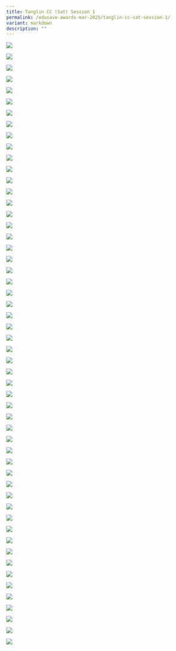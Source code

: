 ```yaml
---
title: Tanglin CC (Sat) Session 1
permalink: /edusave-awards-mar-2025/tanglin-cc-sat-session-1/
variant: markdown
description: ""
---
```

![](https://moca.sgp1.cdn.digitaloceanspaces.com/Edusave_Awards/tanglin-mar-sat-s01/tanglin-mar-sat-s01-001.webp)

![](https://moca.sgp1.cdn.digitaloceanspaces.com/Edusave_Awards/tanglin-mar-sat-s01/tanglin-mar-sat-s01-002.webp)

![](https://moca.sgp1.cdn.digitaloceanspaces.com/Edusave_Awards/tanglin-mar-sat-s01/tanglin-mar-sat-s01-003.webp)

![](https://moca.sgp1.cdn.digitaloceanspaces.com/Edusave_Awards/tanglin-mar-sat-s01/tanglin-mar-sat-s01-004.webp)

![](https://moca.sgp1.cdn.digitaloceanspaces.com/Edusave_Awards/tanglin-mar-sat-s01/tanglin-mar-sat-s01-005.webp)

![](https://moca.sgp1.cdn.digitaloceanspaces.com/Edusave_Awards/tanglin-mar-sat-s01/tanglin-mar-sat-s01-006.webp)

![](https://moca.sgp1.cdn.digitaloceanspaces.com/Edusave_Awards/tanglin-mar-sat-s01/tanglin-mar-sat-s01-007.webp)

![](https://moca.sgp1.cdn.digitaloceanspaces.com/Edusave_Awards/tanglin-mar-sat-s01/tanglin-mar-sat-s01-008.webp)

![](https://moca.sgp1.cdn.digitaloceanspaces.com/Edusave_Awards/tanglin-mar-sat-s01/tanglin-mar-sat-s01-009.webp)

![](https://moca.sgp1.cdn.digitaloceanspaces.com/Edusave_Awards/tanglin-mar-sat-s01/tanglin-mar-sat-s01-010.webp)

![](https://moca.sgp1.cdn.digitaloceanspaces.com/Edusave_Awards/tanglin-mar-sat-s01/tanglin-mar-sat-s01-011.webp)

![](https://moca.sgp1.cdn.digitaloceanspaces.com/Edusave_Awards/tanglin-mar-sat-s01/tanglin-mar-sat-s01-012.webp)

![](https://moca.sgp1.cdn.digitaloceanspaces.com/Edusave_Awards/tanglin-mar-sat-s01/tanglin-mar-sat-s01-013.webp)

![](https://moca.sgp1.cdn.digitaloceanspaces.com/Edusave_Awards/tanglin-mar-sat-s01/tanglin-mar-sat-s01-014.webp)

![](https://moca.sgp1.cdn.digitaloceanspaces.com/Edusave_Awards/tanglin-mar-sat-s01/tanglin-mar-sat-s01-015.webp)

![](https://moca.sgp1.cdn.digitaloceanspaces.com/Edusave_Awards/tanglin-mar-sat-s01/tanglin-mar-sat-s01-016.webp)

![](https://moca.sgp1.cdn.digitaloceanspaces.com/Edusave_Awards/tanglin-mar-sat-s01/tanglin-mar-sat-s01-017.webp)

![](https://moca.sgp1.cdn.digitaloceanspaces.com/Edusave_Awards/tanglin-mar-sat-s01/tanglin-mar-sat-s01-018.webp)

![](https://moca.sgp1.cdn.digitaloceanspaces.com/Edusave_Awards/tanglin-mar-sat-s01/tanglin-mar-sat-s01-019.webp)

![](https://moca.sgp1.cdn.digitaloceanspaces.com/Edusave_Awards/tanglin-mar-sat-s01/tanglin-mar-sat-s01-020.webp)

![](https://moca.sgp1.cdn.digitaloceanspaces.com/Edusave_Awards/tanglin-mar-sat-s01/tanglin-mar-sat-s01-021.webp)

![](https://moca.sgp1.cdn.digitaloceanspaces.com/Edusave_Awards/tanglin-mar-sat-s01/tanglin-mar-sat-s01-022.webp)

![](https://moca.sgp1.cdn.digitaloceanspaces.com/Edusave_Awards/tanglin-mar-sat-s01/tanglin-mar-sat-s01-023.webp)

![](https://moca.sgp1.cdn.digitaloceanspaces.com/Edusave_Awards/tanglin-mar-sat-s01/tanglin-mar-sat-s01-024.webp)

![](https://moca.sgp1.cdn.digitaloceanspaces.com/Edusave_Awards/tanglin-mar-sat-s01/tanglin-mar-sat-s01-025.webp)

![](https://moca.sgp1.cdn.digitaloceanspaces.com/Edusave_Awards/tanglin-mar-sat-s01/tanglin-mar-sat-s01-026.webp)

![](https://moca.sgp1.cdn.digitaloceanspaces.com/Edusave_Awards/tanglin-mar-sat-s01/tanglin-mar-sat-s01-027.webp)

![](https://moca.sgp1.cdn.digitaloceanspaces.com/Edusave_Awards/tanglin-mar-sat-s01/tanglin-mar-sat-s01-028.webp)

![](https://moca.sgp1.cdn.digitaloceanspaces.com/Edusave_Awards/tanglin-mar-sat-s01/tanglin-mar-sat-s01-029.webp)

![](https://moca.sgp1.cdn.digitaloceanspaces.com/Edusave_Awards/tanglin-mar-sat-s01/tanglin-mar-sat-s01-030.webp)

![](https://moca.sgp1.cdn.digitaloceanspaces.com/Edusave_Awards/tanglin-mar-sat-s01/tanglin-mar-sat-s01-031.webp)

![](https://moca.sgp1.cdn.digitaloceanspaces.com/Edusave_Awards/tanglin-mar-sat-s01/tanglin-mar-sat-s01-032.webp)

![](https://moca.sgp1.cdn.digitaloceanspaces.com/Edusave_Awards/tanglin-mar-sat-s01/tanglin-mar-sat-s01-033.webp)

![](https://moca.sgp1.cdn.digitaloceanspaces.com/Edusave_Awards/tanglin-mar-sat-s01/tanglin-mar-sat-s01-034.webp)

![](https://moca.sgp1.cdn.digitaloceanspaces.com/Edusave_Awards/tanglin-mar-sat-s01/tanglin-mar-sat-s01-035.webp)

![](https://moca.sgp1.cdn.digitaloceanspaces.com/Edusave_Awards/tanglin-mar-sat-s01/tanglin-mar-sat-s01-036.webp)

![](https://moca.sgp1.cdn.digitaloceanspaces.com/Edusave_Awards/tanglin-mar-sat-s01/tanglin-mar-sat-s01-037.webp)

![](https://moca.sgp1.cdn.digitaloceanspaces.com/Edusave_Awards/tanglin-mar-sat-s01/tanglin-mar-sat-s01-038.webp)

![](https://moca.sgp1.cdn.digitaloceanspaces.com/Edusave_Awards/tanglin-mar-sat-s01/tanglin-mar-sat-s01-039.webp)

![](https://moca.sgp1.cdn.digitaloceanspaces.com/Edusave_Awards/tanglin-mar-sat-s01/tanglin-mar-sat-s01-040.webp)

![](https://moca.sgp1.cdn.digitaloceanspaces.com/Edusave_Awards/tanglin-mar-sat-s01/tanglin-mar-sat-s01-041.webp)

![](https://moca.sgp1.cdn.digitaloceanspaces.com/Edusave_Awards/tanglin-mar-sat-s01/tanglin-mar-sat-s01-042.webp)

![](https://moca.sgp1.cdn.digitaloceanspaces.com/Edusave_Awards/tanglin-mar-sat-s01/tanglin-mar-sat-s01-043.webp)

![](https://moca.sgp1.cdn.digitaloceanspaces.com/Edusave_Awards/tanglin-mar-sat-s01/tanglin-mar-sat-s01-044.webp)

![](https://moca.sgp1.cdn.digitaloceanspaces.com/Edusave_Awards/tanglin-mar-sat-s01/tanglin-mar-sat-s01-045.webp)

![](https://moca.sgp1.cdn.digitaloceanspaces.com/Edusave_Awards/tanglin-mar-sat-s01/tanglin-mar-sat-s01-046.webp)

![](https://moca.sgp1.cdn.digitaloceanspaces.com/Edusave_Awards/tanglin-mar-sat-s01/tanglin-mar-sat-s01-047.webp)

![](https://moca.sgp1.cdn.digitaloceanspaces.com/Edusave_Awards/tanglin-mar-sat-s01/tanglin-mar-sat-s01-048.webp)

![](https://moca.sgp1.cdn.digitaloceanspaces.com/Edusave_Awards/tanglin-mar-sat-s01/tanglin-mar-sat-s01-049.webp)

![](https://moca.sgp1.cdn.digitaloceanspaces.com/Edusave_Awards/tanglin-mar-sat-s01/tanglin-mar-sat-s01-050.webp)

![](https://moca.sgp1.cdn.digitaloceanspaces.com/Edusave_Awards/tanglin-mar-sat-s01/tanglin-mar-sat-s01-051.webp)

![](https://moca.sgp1.cdn.digitaloceanspaces.com/Edusave_Awards/tanglin-mar-sat-s01/tanglin-mar-sat-s01-052.webp)

![](https://moca.sgp1.cdn.digitaloceanspaces.com/Edusave_Awards/tanglin-mar-sat-s01/tanglin-mar-sat-s01-053.webp)

![](https://moca.sgp1.cdn.digitaloceanspaces.com/Edusave_Awards/tanglin-mar-sat-s01/tanglin-mar-sat-s01-054.webp)